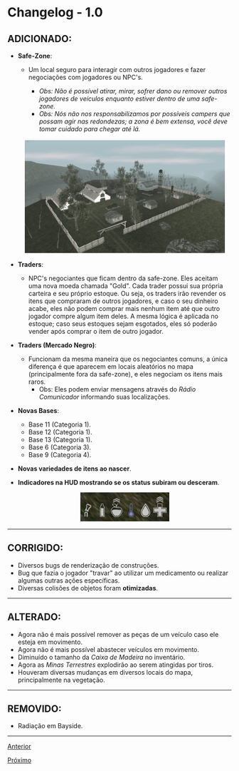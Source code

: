 # Changelog - 1.0

## **ADICIONADO**:

- **Safe-Zone**:

  - Um local seguro para interagir com outros jogadores e fazer negociações com jogadores ou NPC's.

    - _Obs: Não é possível atirar, mirar, sofrer dano ou remover outros jogadores de veículos enquanto estiver dentro de uma safe-zone._
    - _Obs: Nós não nos responsabilizamos por possíveis campers que possam agir nas redondezas; a zona é bem extensa, você deve tomar cuidado para chegar até lá._

  <br>

  <div align="center">
    <img src="./images/1.png" width=450 alt="Imagem da safe-zone"/>
  <div/>

- **Traders**:

  - NPC's negociantes que ficam dentro da safe-zone. Eles aceitam uma nova moeda chamada "Gold".
    Cada trader possui sua própria carteira e seu próprio estoque. Ou seja, os traders irão revender os itens que compraram de outros jogadores, e caso o seu dinheiro acabe, eles não podem comprar mais nenhum item até que outro jogador compre algum item deles. A mesma lógica é aplicada no estoque; caso seus estoques sejam esgotados, eles só poderão vender após comprar o item de outro jogador.

- **Traders (Mercado Negro)**:

  - Funcionam da mesma maneira que os negociantes comuns, a única diferença é que aparecem em locais aleatórios no mapa (principalmente fora da safe-zone), e eles negociam os itens mais raros.
    - Obs: Eles podem enviar mensagens através do *Rádio Comunicador* informando suas localizações.

- **Novas Bases**:

  - Base 11 (Categoria 1).
  - Base 12 (Categoria 1).
  - Base 13 (Categoria 1).
  - Base 6 (Categoria 3).
  - Base 9 (Categoria 4).

- **Novas variedades de itens ao nascer**.
- **Indicadores na HUD mostrando se os status subiram ou desceram**.
  <div align="center">
    <img src="./images/hud_stats.png" width=200 alt="Imagem da safe-zone"/>
  <div/>

---

## **CORRIGIDO**:

- Diversos bugs de renderização de construções.
- Bug que fazia o jogador "travar" ao utilizar um medicamento ou realizar algumas outras ações específicas.
- Diversas colisões de objetos foram **otimizadas**.

---

## **ALTERADO**:

- Agora não é mais possível remover as peças de um veículo caso ele esteja em movimento.
- Agora não é mais possível abastecer veículos em movimento.
- Diminuído o tamanho da _Caixa de Madeira_ no inventário.
- Agora as _Minas Terrestres_ explodirão ao serem atingidas por tiros.
- Houveram diversas mudanças em diversos locais do mapa, principalmente na vegetação.

---

## **REMOVIDO**:

- Radiação em Bayside.

---

[Anterior](https://google.com)

[Próximo](https://google.com)
